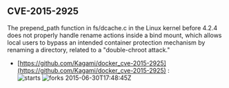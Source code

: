## CVE-2015-2925
 The prepend_path function in fs/dcache.c in the Linux kernel before 4.2.4 does not properly handle rename actions inside a bind mount, which allows local users to bypass an intended container protection mechanism by renaming a directory, related to a "double-chroot attack."

- [https://github.com/Kagami/docker_cve-2015-2925](https://github.com/Kagami/docker_cve-2015-2925) :  
![starts](https://img.shields.io/github/stars/Kagami/docker_cve-2015-2925.svg) 
![forks](https://img.shields.io/github/forks/Kagami/docker_cve-2015-2925.svg) 
2015-06-30T17:48:45Z


